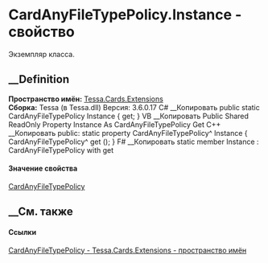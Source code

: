 # CardAnyFileTypePolicy.Instance - свойство
Экземпляр класса.
##  __Definition
 **Пространство имён:** [Tessa.Cards.Extensions](N_Tessa_Cards_Extensions.htm)  
 **Сборка:** Tessa (в Tessa.dll) Версия: 3.6.0.17
C# __Копировать
     public static CardAnyFileTypePolicy Instance { get; }
VB __Копировать
     Public Shared ReadOnly Property Instance As CardAnyFileTypePolicy
    	Get
C++ __Копировать
     public:
    static property CardAnyFileTypePolicy^ Instance {
    	CardAnyFileTypePolicy^ get ();
    }
F# __Копировать
     static member Instance : CardAnyFileTypePolicy with get
#### Значение свойства
[CardAnyFileTypePolicy](T_Tessa_Cards_Extensions_CardAnyFileTypePolicy.htm)
##  __См. также
#### Ссылки
[CardAnyFileTypePolicy - ](T_Tessa_Cards_Extensions_CardAnyFileTypePolicy.htm)
[Tessa.Cards.Extensions - пространство имён](N_Tessa_Cards_Extensions.htm)
